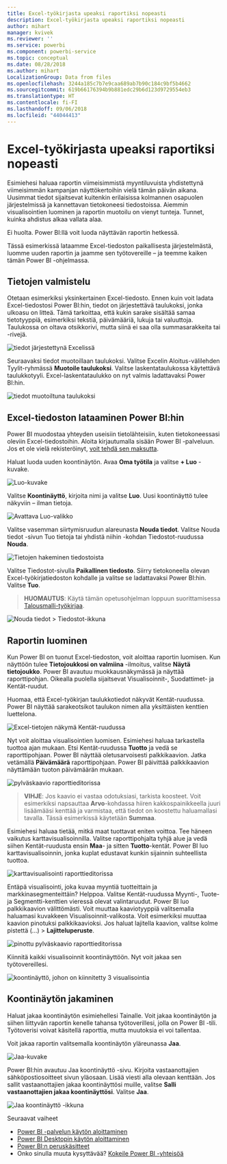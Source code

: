 ```yaml
---
title: Excel-työkirjasta upeaksi raportiksi nopeasti
description: Excel-työkirjasta upeaksi raportiksi nopeasti
author: mihart
manager: kvivek
ms.reviewer: ''
ms.service: powerbi
ms.component: powerbi-service
ms.topic: conceptual
ms.date: 08/28/2018
ms.author: mihart
LocalizationGroup: Data from files
ms.openlocfilehash: 3244a185c7b7e9caa689ab7b90c184c9bf5b4662
ms.sourcegitcommit: 619b66176394b9b881edc29b6d123d9729554eb3
ms.translationtype: HT
ms.contentlocale: fi-FI
ms.lasthandoff: 09/06/2018
ms.locfileid: "44044413"
---
```

# <a name="from-excel-workbook-to-stunning-report-in-no-time"></a>Excel-työkirjasta upeaksi raportiksi nopeasti
Esimiehesi haluaa raportin viimeisimmistä myyntiluvuista yhdistettynä viimeisimmän kampanjan näyttökertoihin vielä tämän päivän aikana. Uusimmat tiedot sijaitsevat kuitenkin erilaisissa kolmannen osapuolen järjestelmissä ja kannettavan tietokoneesi tiedostoissa. Aiemmin visualisointien luominen ja raportin muotoilu on vienyt tunteja. Tunnet, kuinka ahdistus alkaa vallata alaa.

Ei huolta. Power BI:llä voit luoda näyttävän raportin hetkessä.

Tässä esimerkissä lataamme Excel-tiedoston paikallisesta järjestelmästä, luomme uuden raportin ja jaamme sen työtovereille – ja teemme kaiken tämän Power BI -ohjelmassa.

## <a name="prepare-your-data"></a>Tietojen valmistelu
Otetaan esimerkiksi yksinkertainen Excel-tiedosto. Ennen kuin voit ladata Excel-tiedostosi Power BI:hin, tiedot on järjestettävä taulukoksi, jonka ulkoasu on litteä. Tämä tarkoittaa, että kukin sarake sisältää samaa tietotyyppiä, esimerkiksi tekstiä, päivämääriä, lukuja tai valuuttoja. Taulukossa on oltava otsikkorivi, mutta siinä ei saa olla summasarakkeita tai -rivejä.

![tiedot järjestettynä Excelissä](media/service-from-excel-to-stunning-report/pbi_excel_file.png)

Seuraavaksi tiedot muotoillaan taulukoksi. Valitse Excelin Aloitus-välilehden Tyylit-ryhmässä **Muotoile taulukoksi**. Valitse laskentataulukossa käytettävä taulukkotyyli. Excel-laskentataulukko on nyt valmis ladattavaksi Power BI:hin.

![tiedot muotoiltuna taulukoksi](media/service-from-excel-to-stunning-report/pbi_excel_table.png)

## <a name="upload-your-excel-file-into-power-bi"></a>Excel-tiedoston lataaminen Power BI:hin
Power BI muodostaa yhteyden useisiin tietolähteisiin, kuten tietokoneessasi oleviin Excel-tiedostoihin. Aloita kirjautumalla sisään Power BI -palveluun. Jos et ole vielä rekisteröinyt, [voit tehdä sen maksutta](https://powerbi.com).

Haluat luoda uuden koontinäytön. Avaa **Oma työtila** ja valitse **+ Luo** -kuvake.

![Luo-kuvake](media/service-from-excel-to-stunning-report/power-bi-new-dash.png)

Valitse **Koontinäyttö**, kirjoita nimi ja valitse **Luo**. Uusi koontinäyttö tulee näkyviin – ilman tietoja.

![Avattava Luo-valikko](media/service-from-excel-to-stunning-report/power-bi-create-dash.png)

Valitse vasemman siirtymisruudun alareunasta **Nouda tiedot**. Valitse Nouda tiedot -sivun Tuo tietoja tai yhdistä niihin -kohdan Tiedostot-ruudussa **Nouda**.

![Tietojen hakeminen tiedostoista](media/service-from-excel-to-stunning-report/pbi_get_files.png)

Valitse Tiedostot-sivulla **Paikallinen tiedosto**. Siirry tietokoneella olevan Excel-työkirjatiedoston kohdalle ja valitse se ladattavaksi Power BI:hin. Valitse **Tuo**.

> **HUOMAUTUS**: Käytä tämän opetusohjelman loppuun suorittamisessa [Talousmalli-työkirjaa](sample-financial-download.md).
> 
> 

![Nouda tiedot > Tiedostot-ikkuna](media/service-from-excel-to-stunning-report/pbi_local_file.png)

## <a name="build-your-report"></a>Raportin luominen
Kun Power BI on tuonut Excel-tiedoston, voit aloittaa raportin luomisen. Kun näyttöön tulee **Tietojoukkosi on valmiina** -ilmoitus, valitse **Näytä tietojoukko**.  Power BI avautuu muokkausnäkymässä ja näyttää raporttipohjan. Oikealla puolella sijaitsevat Visualisoinnit-, Suodattimet- ja Kentät-ruudut.

Huomaa, että Excel-työkirjan taulukkotiedot näkyvät Kentät-ruudussa. Power BI näyttää sarakeotsikot taulukon nimen alla yksittäisten kenttien luettelona.

![Excel-tietojen näkymä Kentät-ruudussa](media/service-from-excel-to-stunning-report/pbi_report_fields.png)

Nyt voit aloittaa visualisointien luomisen. Esimiehesi haluaa tarkastella tuottoa ajan mukaan. Etsi Kentät-ruudussa **Tuotto** ja vedä se raporttipohjaan. Power BI näyttää oletusarvoisesti palkkikaavion. Jatka vetämällä **Päivämäärä** raporttipohjaan. Power BI päivittää palkkikaavion näyttämään tuoton päivämäärän mukaan.

![pylväskaavio raporttieditorissa](media/service-from-excel-to-stunning-report/pbi_report_pin-new.png)

> **VIHJE**: Jos kaavio ei vastaa odotuksiasi, tarkista koosteet. Voit esimerkiksi napsauttaa **Arvo**-kohdassa hiiren kakkospainikkeella juuri lisäämääsi kenttää ja varmistaa, että tiedot on koostettu haluamallasi tavalla.  Tässä esimerkissä käytetään **Summaa**.
> 
> 

Esimiehesi haluaa tietää, mitkä maat tuottavat eniten voittoa. Tee häneen vaikutus karttavisualisoinnilla. Valitse raporttipohjalta tyhjä alue ja vedä siihen Kentät-ruudusta ensin **Maa**- ja sitten **Tuotto**-kentät. Power BI luo karttavisualisoinnin, jonka kuplat edustavat kunkin sijainnin suhteellista tuottoa.

![karttavisualisointi raporttieditorissa](media/service-from-excel-to-stunning-report/pbi_report_map-new.png)

Entäpä visualisointi, joka kuvaa myyntiä tuotteittain ja markkinasegmenteittäin? Helppoa. Valitse Kentät-ruudussa Myynti-, Tuote- ja Segmentti-kenttien vieressä olevat valintaruudut. Power BI luo palkkikaavion välittömästi. Voit muuttaa kaaviotyyppiä valitsemalla haluamasi kuvakkeen Visualisoinnit-valikosta. Voit esimerkiksi muuttaa kaavion pinotuksi palkkikaavioksi.  Jos haluat lajitella kaavion, valitse kolme pistettä (...) > **Lajitteluperuste**.

![pinottu pylväskaavio raporttieditorissa](media/service-from-excel-to-stunning-report/pbi_barchart-new.png)

Kiinnitä kaikki visualisoinnit koontinäyttöön. Nyt voit jakaa sen työtovereillesi.

![koontinäyttö, johon on kiinnitetty 3 visualisointia](media/service-from-excel-to-stunning-report/pbi_report.png)

## <a name="share-your-dashboard"></a>Koontinäytön jakaminen
Haluat jakaa koontinäytön esimiehellesi Tainalle. Voit jakaa koontinäytön ja siihen liittyvän raportin kenelle tahansa työtoverillesi, jolla on Power BI -tili. Työtoverisi voivat käsitellä raporttia, mutta muutoksia ei voi tallentaa.

Voit jakaa raportin valitsemalla koontinäytön yläreunassa **Jaa**.

![Jaa-kuvake](media/service-from-excel-to-stunning-report/power-bi-share.png)

Power BI:hin avautuu Jaa koontinäyttö -sivu. Kirjoita vastaanottajien sähköpostiosoitteet sivun yläosaan. Lisää viesti alla olevaan kenttään. Jos sallit vastaanottajien jakaa koontinäyttösi muille, valitse **Salli vastaanottajien jakaa koontinäyttösi**. Valitse **Jaa**.

![Jaa koontinäyttö -ikkuna](media/service-from-excel-to-stunning-report/power-bi-share-dash-new.png)

Seuraavat vaiheet

* [Power BI -palvelun käytön aloittaminen](service-get-started.md)
* [Power BI Desktopin käytön aloittaminen](desktop-getting-started.md)
* [Power BI:n peruskäsitteet](service-basic-concepts.md)
* Onko sinulla muuta kysyttävää? [Kokeile Power BI -yhteisöä](http://community.powerbi.com/)

